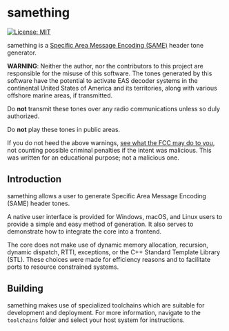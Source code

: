 # samething

 [![License: MIT](https://img.shields.io/badge/License-MIT-yellow.svg)](https://opensource.org/licenses/MIT)

samething is a [Specific Area Message Encoding (SAME)](https://en.wikipedia.org/wiki/Specific_Area_Message_Encoding)
header tone generator.

**WARNING**: Neither the author, nor the contributors to this project are
responsible for the misuse of this software. The tones generated by this
software have the potential to activate EAS decoder systems in the continental
United States of America and its territories, along with various offshore marine
areas, if transmitted.

Do **not** transmit these tones over any radio communications unless so duly
authorized.

Do **not** play these tones in public areas.

If you do not heed the above warnings, [see what the FCC may do to you](https://www.fcc.gov/tags/emergency-alert-system-rules-eas),
not counting possible criminal penalties if the intent was malicious. This was
written for an educational purpose; not a malicious one.

## Introduction

samething allows a user to generate Specific Area Message Encoding (SAME) header
tones.

A native user interface is provided for Windows, macOS, and Linux users to
provide a simple and easy method of generation. It also serves to demonstrate
how to integrate the core into a frontend.

The core does not make use of dynamic memory allocation, recursion, dynamic
dispatch, RTTI, exceptions, or the C++ Standard Template Library (STL). These
choices were made for efficiency reasons and to facilitate ports to resource
constrained systems.

## Building

samething makes use of specialized toolchains which are suitable for development
and deployment. For more information, navigate to the `toolchains` folder and
select your host system for instructions.
